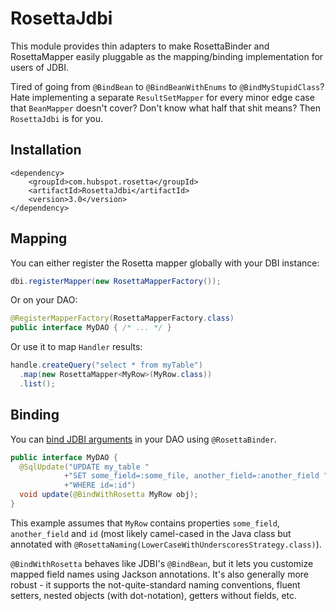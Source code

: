 # RosettaJdbi

This module provides thin adapters to make RosettaBinder and RosettaMapper easily pluggable as the mapping/binding implementation for users of JDBI.

Tired of going from `@BindBean` to `@BindBeanWithEnums` to `@BindMyStupidClass`? Hate implementing a separate `ResultSetMapper` for every minor edge case that `BeanMapper` doesn't cover? Don't know what half that shit means? Then `RosettaJdbi` is for you.

## Installation

    <dependency>
        <groupId>com.hubspot.rosetta</groupId>
        <artifactId>RosettaJdbi</artifactId>
        <version>3.0</version>
    </dependency>

## Mapping

You can either register the Rosetta mapper globally with your DBI instance:

```java
dbi.registerMapper(new RosettaMapperFactory());
```

Or on your DAO:

```java
@RegisterMapperFactory(RosettaMapperFactory.class)
public interface MyDAO { /* ... */ }
```

Or use it to map `Handler` results:

```java
handle.createQuery("select * from myTable")
  .map(new RosettaMapper<MyRow>(MyRow.class))
  .list();
```


## Binding

You can [bind JDBI arguments](http://www.jdbi.org/sql_object_api_argument_binding) in your DAO using `@RosettaBinder`.
```java
public interface MyDAO {
  @SqlUpdate("UPDATE my_table "
            +"SET some_field=:some_file, another_field=:another_field "
            +"WHERE id=:id")
  void update(@BindWithRosetta MyRow obj);
}
```

This example assumes that `MyRow` contains properties `some_field`, `another_field` and `id` (most likely camel-cased in the Java class but annotated with `@RosettaNaming(LowerCaseWithUnderscoresStrategy.class)`).

`@BindWithRosetta` behaves like JDBI's `@BindBean`, but it lets you customize mapped field names using Jackson annotations. It's also generally more robust - it supports the not-quite-standard naming conventions, fluent setters, nested objects (with dot-notation), getters without fields, etc.
